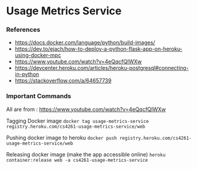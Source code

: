 # Usage Metrics Service

### References
- https://docs.docker.com/language/python/build-images/
- https://dev.to/ejach/how-to-deploy-a-python-flask-app-on-heroku-using-docker-mpc
- https://www.youtube.com/watch?v=4eQqcfQIWXw
- https://devcenter.heroku.com/articles/heroku-postgresql#connecting-in-python
- https://stackoverflow.com/a/64657739

### Important Commands
All are from : https://www.youtube.com/watch?v=4eQqcfQIWXw

Tagging Docker image
```docker tag usage-metrics-service registry.heroku.com/cs4261-usage-metrics-service/web```

Pushing docker image to heroku 
```docker push registry.heroku.com/cs4261-usage-metrics-service/web```

Releasing docker image (make the app accessible online)
```heroku container:release web -a cs4261-usage-metrics-service```